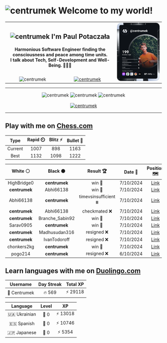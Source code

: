 <h1>
  <img
    src="https://emojis.slackmojis.com/emojis/images/1531849430/4246/blob-sunglasses.gif"
    width="30"
    alt="centrumek"
  />
  Welcome to my world!
</h1>

<table>
  <tbody>
    <tr>
      <td align="center" width="70%" colspan="2">
        <h2>
          <img
            src="https://raw.githubusercontent.com/MartinHeinz/MartinHeinz/master/wave.gif"
            width="30px"
            alt="centrumek"
          />
          I'm Paul Potaczała
        </h2>
        <h4>
          Harmonious Software Engineer finding the consciousness and peace among time units.
          <br/>
          I talk about Tech, Self-Development and Well-Being. 🌿🧘🚀
        </h4>
      </td>
      <td width="30%" rowspan="2">
        <a href="https://app.daily.dev/centrumek">
          <img
            src="./devcard.svg"
            alt="centrumek"
          />
        </a>
      </td>
    </tr>
    <tr align="center">
      <td>
        <img
          src="https://komarev.com/ghpvc/?username=centrumek&label=visitors&color=0e75b6&style=flat"
          alt="centrumek"
        >
      </td>
      <td>
        <a href="https://stackoverflow.com/users/14496012/centrumek">
          <img
            src="https://stackoverflow.com/users/flair/14496012.png?theme=dark"
            alt="centrumek"
          >
        </a>
      </td>
    </tr>
  </tbody>
</table>

---
<div align="center">
  <img 
    src="https://github-readme-stats.vercel.app/api?username=centrumek&show_icons=true&count_private=true&theme=dark&hide_border=true&hide=issues,contribs&bg_color=00000000"
    alt="centrumek"
  />
  <img
    src="https://github-readme-stats.vercel.app/api/top-langs/?username=centrumek&layout=compact&hide_border=true&theme=dark&bg_color=00000000&langs_count=6&exclude_repo=air-statistic-app"
    alt="centrumek"
  />
  <img 
    src="https://github-readme-streak-stats.herokuapp.com?user=centrumek&theme=dark&hide_border=true&background=FFFFFF00"
    alt="centrumek"
  />
  <br/>
  <br/>
  <a href="https://www.buymeacoffee.com/centrumek">
    <img
      src="https://cdn.buymeacoffee.com/buttons/v2/default-orange.png"
      height="50"
      width="210"
      alt="centrumek"
    />
  </a>
</div>

---

## Play with me on [Chess.com](https://www.chess.com/member/centrumek)

<div align="center">
<!--START_SECTION:chessStats-->
<!-- Automatically generated with https://github.com/Balastrong/chess-stats-action -->

| Type | Rapid ⏲️ | Blitz ⚡ | Bullet 🔫 |
|:---:|:---:|:---:|:---:|
| Current | 1007 | 898 | 1163 |
| Best | 1132 | 1098 | 1222 |

| White ⚪ | Black ⚫ | Result 🏆 | Date 📅 | Position 🗺️ | Type 🕕 |
|:---:|:---:|:---:|:---:|:---:|:---:|
| HighBridge0 | **centrumek** | win 🥇 | 7/10/2024 | <a href="http://www.ee.unb.ca/cgi-bin/tervo/fen.pl?select=8/1B6/2p1r3/3pk3/PK6/1P6/8/8 w - -">Link</a> | Blitz |
| **centrumek** | Abhi66138 | win 🥇 | 7/10/2024 | <a href="http://www.ee.unb.ca/cgi-bin/tervo/fen.pl?select=8/8/2p1p3/R1P1kp1b/P1B5/4P3/1PK5/3r4 b - -">Link</a> | Blitz |
| Abhi66138 | **centrumek** | timevsinsufficient ⏸️ | 7/10/2024 | <a href="http://www.ee.unb.ca/cgi-bin/tervo/fen.pl?select=4k3/8/4P3/5K1P/8/8/8/8 w - -">Link</a> | Blitz |
| **centrumek** | Abhi66138 | checkmated ❌ | 7/10/2024 | <a href="http://www.ee.unb.ca/cgi-bin/tervo/fen.pl?select=2k4r/1p6/2p4p/4RP2/Pp3p2/7q/3r4/6RK w - -">Link</a> | Blitz |
| **centrumek** | Branche_Sabin92 | win 🥇 | 7/10/2024 | <a href="http://www.ee.unb.ca/cgi-bin/tervo/fen.pl?select=8/8/8/8/8/5K2/6Q1/7k b - -">Link</a> | Blitz |
| Sarav0905 | **centrumek** | win 🥇 | 7/10/2024 | <a href="http://www.ee.unb.ca/cgi-bin/tervo/fen.pl?select=rnbqk1nr/pp5p/2p2P2/3p2p1/8/1P2PNb1/PBP2PPP/RN2KB1R w KQkq -">Link</a> | Blitz |
| **centrumek** | Madhusudan316 | resigned ❌ | 7/10/2024 | <a href="http://www.ee.unb.ca/cgi-bin/tervo/fen.pl?select=2kr4/ppp2ppp/8/2K5/2P5/P7/1q6/8 w - -">Link</a> | Blitz |
| **centrumek** | IvanTodoroff | resigned ❌ | 7/10/2024 | <a href="http://www.ee.unb.ca/cgi-bin/tervo/fen.pl?select=8/p5b1/1p4kp/1P6/P7/8/2K2n2/5r2 w - -">Link</a> | Blitz |
| chonkers2kg | **centrumek** | win 🥇 | 7/10/2024 | <a href="http://www.ee.unb.ca/cgi-bin/tervo/fen.pl?select=2kr4/p3b3/4q2p/1p2Pp2/2p2P2/2P1B2P/P5r1/2Q1KR2 w - -">Link</a> | Blitz |
| pogo214 | **centrumek** | resigned ❌ | 6/10/2024 | <a href="http://www.ee.unb.ca/cgi-bin/tervo/fen.pl?select=rnbqkb1r/p4ppp/2p1pn2/8/NppPP3/4BN2/PP2BPPP/R2QK2R b KQkq -">Link</a> | Bullet |

<!--END_SECTION:chessStats-->
</div>

## Learn languages with me on [Duolingo.com](https://www.duolingo.com/profile/Centrumek)

<div align="center">
<!--START_SECTION:duolingoStats-->
<!-- Automatically generated with https://github.com/centrumek/duolingo-readme-stats-->

| Username | Day Streak | Total XP |
|:---:|:---:|:---:|
| 👤 Centrumek | 🔥 569 | ⚡ 29118 |

| Language | Level | XP |
|:---:|:---:|:---:|
| 🇺🇦 Ukrainian | 👑 0 | ⚡ 13018 |
| 🇪🇸 Spanish | 👑 0 | ⚡ 10746 |
| 🇯🇵 Japanese | 👑 0 | ⚡ 5354 |

<!--END_SECTION:duolingoStats-->
</div>
<!--
**centrumek/centrumek** is a ✨ _special_ ✨ repository because its `README.md` (this file) appears on your GitHub profile.

Here are some ideas to get you started:

- 🔭 I’m currently working on ...
- 🌱 I’m currently learning ...
- 👯 I’m looking to collaborate on ...
- 🤔 I’m looking for help with ...
- 💬 Ask me about ...
- 📫 How to reach me: ...
- 😄 Pronouns: ...
- ⚡ Fun fact: ...
-->
